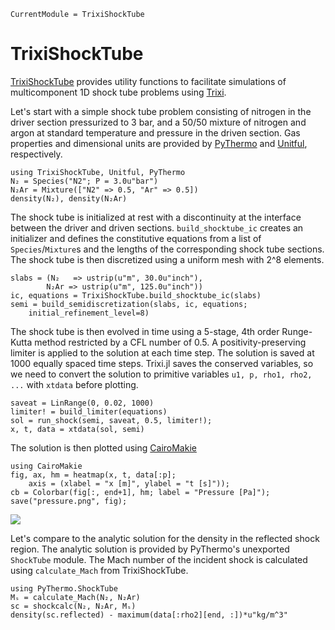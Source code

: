 ```@meta
CurrentModule = TrixiShockTube
```

# TrixiShockTube

[TrixiShockTube](https://github.com/stillyslalom/TrixiShockTube.jl) provides utility functions
to facilitate simulations of multicomponent 1D shock tube problems using [Trixi](https://github.com/trixi-framework/Trixi.jl).

Let's start with a simple shock tube problem consisting of nitrogen in the driver section pressurized to 3 bar, and a 50/50 mixture of nitrogen and argon at standard temperature and pressure in the driven section. Gas properties and dimensional units are provided by
[PyThermo](https://github.com/stillyslalom/PyThermo.jl) and [Unitful](https://github.com/PainterQubits/Unitful.jl), respectively.
```@repl 1
using TrixiShockTube, Unitful, PyThermo
N₂ = Species("N2"; P = 3.0u"bar")
N₂Ar = Mixture(["N2" => 0.5, "Ar" => 0.5])
density(N₂), density(N₂Ar)
```

The shock tube is initialized at rest with a discontinuity at the interface between the driver and driven sections. 
`build_shocktube_ic` creates an initializer and defines the constitutive equations from a list of `Species`/`Mixture`s and 
the lengths of the corresponding shock tube sections. The shock tube is then discretized using a uniform mesh with 2^8 elements.
```@repl 1
slabs = (N₂   => ustrip(u"m", 30.0u"inch"),
		N₂Ar => ustrip(u"m", 125.0u"inch"))
ic, equations = TrixiShockTube.build_shocktube_ic(slabs)
semi = build_semidiscretization(slabs, ic, equations;
	initial_refinement_level=8)
```

The shock tube is then evolved in time using a 5-stage, 4th order Runge-Kutta method restricted by a CFL number of 0.5.
A positivity-preserving limiter is applied to the solution at each time step. The solution is saved at 1000 equally spaced time steps.
Trixi.jl saves the conserved variables, so we need to convert the solution to primitive variables `u1, p, rho1, rho2, ...` with `xtdata` before plotting.
```@repl 1
saveat = LinRange(0, 0.02, 1000)
limiter! = build_limiter(equations)
sol = run_shock(semi, saveat, 0.5, limiter!);
x, t, data = xtdata(sol, semi)
```

The solution is then plotted using [CairoMakie](https://github.com/MakieOrg/Makie.jl/tree/master/CairoMakie)
```@repl 1
using CairoMakie
fig, ax, hm = heatmap(x, t, data[:p];
    axis = (xlabel = "x [m]", ylabel = "t [s]"));
cb = Colorbar(fig[:, end+1], hm; label = "Pressure [Pa]");
save("pressure.png", fig);
```
![](pressure.png)

Let's compare to the analytic solution for the density in the reflected shock region. 
The analytic solution is provided by PyThermo's unexported `ShockTube` module. The Mach 
number of the incident shock is calculated using `calculate_Mach` from TrixiShockTube.
```@repl 1
using PyThermo.ShockTube
Mₛ = calculate_Mach(N₂, N₂Ar)
sc = shockcalc(N₂, N₂Ar, Mₛ)
density(sc.reflected) - maximum(data[:rho2][end, :])*u"kg/m^3"
```
